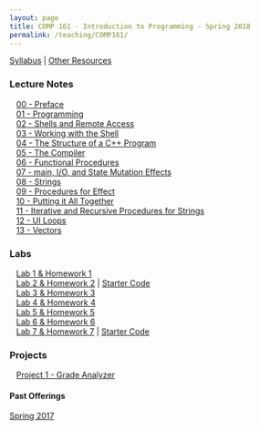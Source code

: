 ```yaml
---
layout: page
title: COMP 161 - Introduction to Programming - Spring 2018
permalink: /teaching/COMP161/
---
```


[Syllabus](/teaching/COMP161/comp161-syllabus.pdf) |
[Other Resources](/teaching/COMP161/comp161-sources.pdf)  

### Lecture Notes

&nbsp;&nbsp;&nbsp;[00 - Preface](/teaching/COMP161/notes/comp161-lectureNotes-00.pdf)  
&nbsp;&nbsp;&nbsp;[01 - Programming](/teaching/COMP161/notes/comp161-lectureNotes-01.pdf)  
&nbsp;&nbsp;&nbsp;[02 - Shells and Remote Access](/teaching/COMP161/notes/comp161-lectureNotes-02.pdf)  
&nbsp;&nbsp;&nbsp;[03 - Working with the Shell](/teaching/COMP161/notes/comp161-lectureNotes-03.pdf)  
&nbsp;&nbsp;&nbsp;[04 - The Structure of a C++ Program](/teaching/COMP161/notes/comp161-lectureNotes-04.pdf)  
&nbsp;&nbsp;&nbsp;[05 - The Compiler](/teaching/COMP161/notes/comp161-lectureNotes-05.pdf)  
&nbsp;&nbsp;&nbsp;[06 - Functional Procedures](/teaching/COMP161/notes/comp161-lectureNotes-06.pdf)  
&nbsp;&nbsp;&nbsp;[07 - main, I/O, and State Mutation Effects ](/teaching/COMP161/notes/comp161-lectureNotes-07.pdf)  
&nbsp;&nbsp;&nbsp;[08 - Strings](/teaching/COMP161/notes/comp161-lectureNotes-08.pdf)  
&nbsp;&nbsp;&nbsp;[09 - Procedures for Effect](/teaching/COMP161/notes/comp161-lectureNotes-09.pdf)  
&nbsp;&nbsp;&nbsp;[10 - Putting it All Together](/teaching/COMP161/notes/comp161-lectureNotes-10.pdf)    
&nbsp;&nbsp;&nbsp;[11 - Iterative and Recursive Procedures for Strings](/teaching/COMP161/notes/comp161-lectureNotes-11.pdf)    
&nbsp;&nbsp;&nbsp;[12 - UI Loops](/teaching/COMP161/notes/comp161-lectureNotes-12.pdf)    
&nbsp;&nbsp;&nbsp;[13 - Vectors](/teaching/COMP161/notes/comp161-lectureNotes-13.pdf)  


### Labs

&nbsp;&nbsp;&nbsp;[Lab 1 & Homework 1](/teaching/COMP161/labs/comp161-lab1.pdf)    
&nbsp;&nbsp;&nbsp;[Lab 2 & Homework 2](/teaching/COMP161/labs/comp161-lab2.pdf)  |  [Starter Code](/teaching/COMP161/labs/lab2.zip)  
&nbsp;&nbsp;&nbsp;[Lab 3 & Homework 3](/teaching/COMP161/labs/comp161-lab3.pdf)  
&nbsp;&nbsp;&nbsp;[Lab 4 & Homework 4](/teaching/COMP161/labs/comp161-lab4.pdf)  
&nbsp;&nbsp;&nbsp;[Lab 5 & Homework 5](/teaching/COMP161/labs/comp161-lab5.pdf)  
&nbsp;&nbsp;&nbsp;[Lab 6 & Homework 6](/teaching/COMP161/labs/comp161-lab6.pdf)  
&nbsp;&nbsp;&nbsp;[Lab 7 & Homework 7](/teaching/COMP161/labs/comp161-lab7.pdf)  |  [Starter Code](/teaching/COMP161/labs/lab7-starter.zip)  

### Projects

&nbsp;&nbsp;&nbsp;[Project 1 - Grade Analyzer](/teaching/COMP161/projectss/comp161-proj1c.pdf)  

#### Past Offerings

[Spring 2017](/teaching/COMP161/sp17/)
